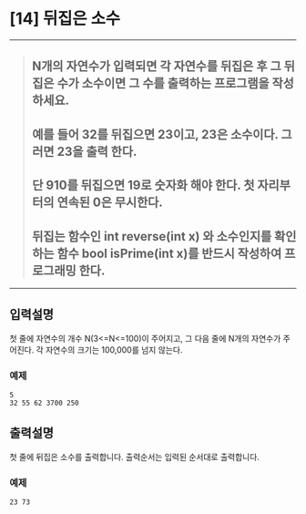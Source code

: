 
# [14] 뒤집은 소수
---

> ## N개의 자연수가 입력되면 각 자연수를 뒤집은 후 그 뒤집은 수가 소수이면 그 수를 출력하는 프로그램을 작성하세요. 
> ## 예를 들어 32를 뒤집으면 23이고, 23은 소수이다. 그러면 23을 출력 한다. 
> ## 단 910를 뒤집으면 19로 숫자화 해야 한다. 첫 자리부터의 연속된 0은 무시한다.
> ## 뒤집는 함수인 int reverse(int x) 와 소수인지를 확인하는 함수 bool isPrime(int x)를 반드시 작성하여 프로그래밍 한다.

---

## 입력설명
첫 줄에 자연수의 개수 N(3<=N<=100)이 주어지고, 그 다음 줄에 N개의 자연수가 주어진다. 각 자연수의 크기는 100,000를 넘지 않는다.

### 예제
```
5
32 55 62 3700 250
```

## 출력설명
첫 줄에 뒤집은 소수를 출력합니다. 출력순서는 입력된 순서대로 출력합니다.

### 예제

```
23 73
```


